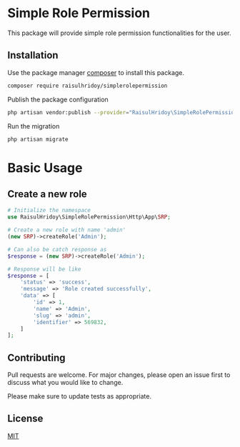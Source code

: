 # Simple Role Permission

This package will provide simple role permission functionalities for the user.

## Installation

Use the package manager [composer](https://getcomposer.org/installer) to install this package.

```bash
composer require raisulhridoy/simplerolepermission
```
Publish the package configuration
```bash
php artisan vendor:publish --provider="RaisulHridoy\SimpleRolePermission\SRPServiceProvider"
```
Run the migration
```bash
php artisan migrate
```


# Basic Usage

## Create a new role
```php
# Initialize the namespace
use RaisulHridoy\SimpleRolePermission\Http\App\SRP;

# Create a new role with name 'admin'
(new SRP)->createRole('Admin');

# Can also be catch response as
$response = (new SRP)->createRole('Admin');

# Response will be like
$response = [
    'status' => 'success',
    'message' => 'Role created successfully',
    'data' => [
        'id' => 1,
        'name' => 'Admin',
        'slug' => 'admin',
        'identifier' => 569832,
    ]
];
```

## Contributing

Pull requests are welcome. For major changes, please open an issue first
to discuss what you would like to change.

Please make sure to update tests as appropriate.

## License

[MIT](https://choosealicense.com/licenses/mit/)

